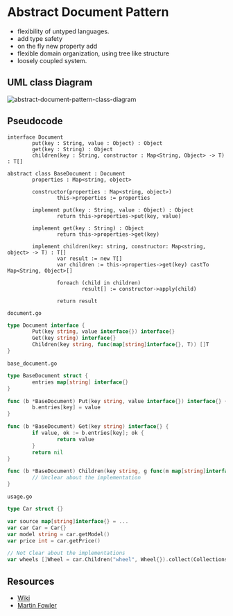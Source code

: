 # Abstract Document Pattern

- flexibility of untyped languages.
- add type safety
- on the fly new property add
- flexible domain organization, using tree like structure
- loosely coupled system.

## UML class Diagram

![abstract-document-pattern-class-diagram](https://upload.wikimedia.org/wikipedia/commons/0/0e/Abstract-document-pattern.svg)

## Pseudocode

```
interface Document
        put(key : String, value : Object) : Object
        get(key : String) : Object
        children(key : String, constructor : Map<String, Object> -> T) : T[]

abstract class BaseDocument : Document
        properties : Map<string, object>

        constructor(properties : Map<string, object>)
                this->properties := properties

        implement put(key : String, value : Object) : Object
                return this->properties->put(key, value)
       
        implement get(key : String) : Object
                return this->properties->get(key)

        implement children(key: string, constructor: Map<string, object> -> T) : T[]
                var result := new T[]
                var children := this->properties->get(key) castTo Map<String, Object>[]
                
                foreach (child in children)
                        result[] := constructor->apply(child)
                
                return result
```

`document.go`

```go
type Document interface {
        Put(key string, value interface{}) interface{}
        Get(key string) interface{}
        Children(key string, func(map[string]interface{}, T)) []T
}
```

`base_document.go`

```go
type BaseDocument struct {
        entries map[string] interface{}
}

func (b *BaseDocument) Put(key string, value interface{}) interface{} {
        b.entries[key] = value
}

func (b *BaseDocument) Get(key string) interface{} {
        if value, ok := b.entries[key]; ok {
                return value
        }
        return nil
}

func (b *BaseDocument) Children(key string, g func(m map[string]interface{}, b interface{})) []interface{} {
        // Unclear about the implementation
}
```

`usage.go`

```go
type Car struct {}

var source map[string]interface{} = ...
var car Car = Car{}
var model string = car.getModel()
var price int = car.getPrice()

// Not Clear about the implementations
var wheels []Wheel = car.Children("wheel", Wheel{}).collect(Collections.toList())
```

## Resources

- [Wiki](https://en.wikipedia.org/wiki/Abstract_Document_Pattern)
- [Martin Fowler](https://martinfowler.com/apsupp/properties.pdf)